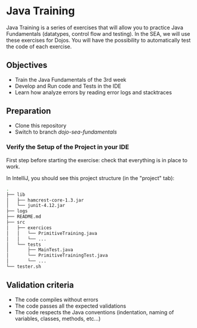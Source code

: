 # Java Training 

Java Training is a series of exercises that will allow you to practice Java Fundamentals (datatypes, control flow and testing). In the SEA, we will use these exercises for Dojos. You will have the possibility to automatically test the code of each exercise.

## Objectives

* Train the Java Fundamentals of the 3rd week
* Develop and Run code and Tests in the IDE
* Learn how analyze errors by reading error logs and stacktraces

## Preparation

* Clone this repository
* Switch to branch *dojo-sea-fundamentals*

### Verify the Setup of the Project in your IDE

First step before starting the exercise: check that everything is in place to work.

In IntelliJ, you should see this project structure (in the "project" tab):

``` bash
.
├── lib
│   ├── hamcrest-core-1.3.jar
│   └── junit-4.12.jar
├── logs
├── README.md
├── src
│   ├── exercices
│   │   └── PrimitiveTraining.java
│   │   └── ...
│   └── tests
│       ├── MainTest.java
│       └── PrimitiveTrainingTest.java
│       └── ...
└── tester.sh

```

## Validation criteria

* The code compiles without errors
* The code passes all the expected validations
* The code respects the Java conventions (indentation, naming of variables, classes, methods, etc...)